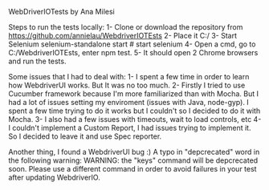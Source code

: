 WebDriverIOTests
by Ana Milesi

Steps to run the tests locally: 
1- Clone or download the repository from https://github.com/annielau/WebdriverIOTEsts
2- Place it C:/
3- Start Selenium selenium-standalone start # start selenium
4- Open a cmd, go to C:/WebdriverIOTEsts, enter npm test.
5- It should open 2 Chrome browsers and run the tests.

Some issues that I had to deal with:
1- I spent a few time in order to learn how WebdriverUI works. But It was no too much.
2- Firstly I tried to use Cucumber framework because I'm more familiarized than with Mocha.
But I had a lot of issues setting my enviroment (issues with Java, node-gyp). I spent a few time trying to do it works but I couldn't so I decided to do it with Mocha.
3- I also had a few issues with timeouts, wait to load controls, etc
4- I couldn't implement a Custom Report, I had issues trying to implement it. So I decided to leave it and use Spec reporter.

Another thing, I found a WebdriverUI bug :)
A typo in "depcrecated" word in the following warning:
WARNING: the "keys" command will be depcrecated soon. Please use a different command in order to avoid failures in your test after updating WebdriverIO.